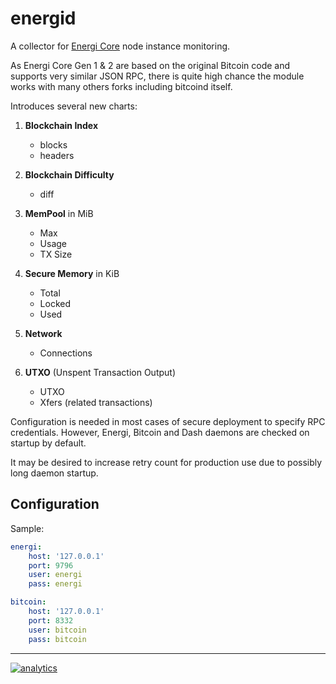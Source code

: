 # energid

A collector for [Energi Core](https://github.com/energicryptocurrency/energi)
node instance monitoring.

As Energi Core Gen 1 & 2 are based on the original Bitcoin code and
supports very similar JSON RPC, there is quite high chance the module works
with many others forks including bitcoind itself.

Introduces several new charts:

1.  **Blockchain Index**
    -   blocks
    -   headers

2.  **Blockchain Difficulty**
    -   diff

3.  **MemPool** in MiB
    -   Max
    -   Usage
    -   TX Size

4.  **Secure Memory** in KiB
    -   Total
    -   Locked
    -   Used

5.  **Network**
    -   Connections

6.  **UTXO** (Unspent Transaction Output)
    -   UTXO
    -   Xfers (related transactions)

Configuration is needed in most cases of secure deployment to specify RPC
credentials. However, Energi, Bitcoin and Dash daemons are checked on
startup by default.

It may be desired to increase retry count for production use due to possibly
long daemon startup.

## Configuration

Sample:

```yaml
energi:
    host: '127.0.0.1'
    port: 9796
    user: energi
    pass: energi

bitcoin:
    host: '127.0.0.1'
    port: 8332
    user: bitcoin
    pass: bitcoin
```

- - -

[![analytics](https://www.google-analytics.com/collect?v=1&aip=1&t=pageview&_s=1&ds=github&dr=https%3A%2F%2Fgithub.com%2Fnetdata%2Fnetdata&dl=https%3A%2F%2Fmy-netdata.io%2Fgithub%2Fcollectors%2Fpython.d.plugin%2Fenergid%2FREADME&_u=MAC~&cid=5792dfd7-8dc4-476b-af31-da2fdb9f93d2&tid=UA-64295674-3)](<>)
